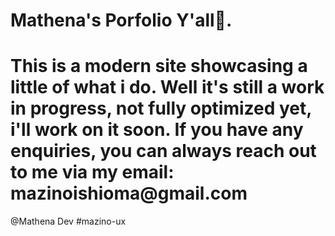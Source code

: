
# Mathena's Porfolio Y'all🥰.

<h1>This is a modern site showcasing a little of what i do. Well it's still a work in progress, not fully optimized yet, i'll work on it soon.
If you have any enquiries, you can always reach out to me via my email: mazinoishioma@gmail.com</h1>




@Mathena Dev
#mazino-ux
